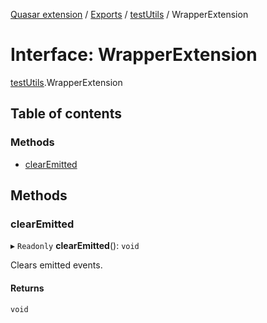 [Quasar extension](../index.md) / [Exports](../modules.md) / [testUtils](../modules/testUtils.md) / WrapperExtension

# Interface: WrapperExtension

[testUtils](../modules/testUtils.md).WrapperExtension

## Table of contents

### Methods

- [clearEmitted](testUtils.WrapperExtension.md#clearemitted)

## Methods

### clearEmitted

▸ `Readonly` **clearEmitted**(): `void`

Clears emitted events.

#### Returns

`void`
